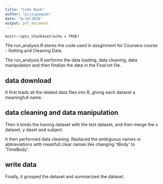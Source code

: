 ```yaml
---
title: "Code Book"
author: "pijiupaopao"
date: "6/19/2020"
output: pdf_document
---
```


```{r setup, include=FALSE}
knitr::opts_chunk$set(echo = TRUE)
```
The run_analysis.R stores the code used in assginment for Coursera course - Getting and Cleaning Data.

The run_analysis.R performs the data loading, data cleaning, data manipulation and then finalize the data in the Final.txt file.

## data download

It first loads all the related data files into R, giving each dataset a meaningfull name.

## data cleaning and data manipulation

Then it binds the traning dataset with the test dataset, and then merge the x dataset, y daset and subject.

It then performed data cleaning. Replaced the ambiguous names or abbreviations with meanfull clear names like changing 'tBody' to 'TimeBody'.

## write data
Finally, it grouped the dataset and summarized the dataset.

